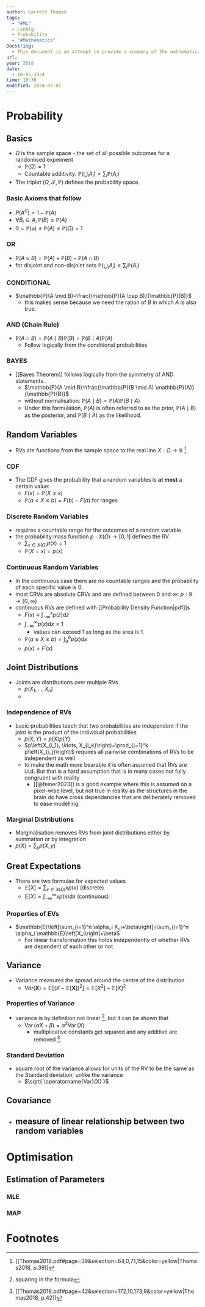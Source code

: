 ```yaml
---
author: Garrett Thomas
tags:
  - "#ML"
  - LinAlg
  - Probability
  - "#Mathematics"
Docstring:
  - This document is an attempt to provide a summary of the mathematical background needed for an introductory class in machine learning.
url: 
year: 2018
date:
  - 10-05-2024
time: 10:36
modified: 2024-07-02
---
```


# Probability
## Basics
- $\Omega$ is the sample space - the set of all possible outcomes for a randomised expeiment
	- $\mathbb{P}(\Omega)=1$
	- Countable additivity: $\mathbb{P}\left(\bigcup_i A_i\right)=\sum_i \mathbb{P}\left(A_i\right)$
- The triplet ($\Omega, \mathcal{F}, \mathbb{P}$) defines the probability space. 

### Basic Axioms that follow 
- $P(A^{C})=1-\mathbb{P}(A)$ 
- $\forall B_i \subseteq A, \mathbb{P}(B) \leq \mathbb{P}(A)$ 
- $0=\mathbb{P}(\varnothing) \leq \mathbb{P}(A) \leq \mathbb{P}(\Omega)=1$

### OR
- $\mathbb{P}(A \cup B)=\mathbb{P}(A)+\mathbb{P}(B)-\mathbb{P}(A \cap B)$
- for disjoint and non-disjoint sets $\mathbb{P}\left(\bigcup_i A_i\right) \leq \sum_i \mathbb{P}\left(A_i\right)$

### CONDITIONAL
- $\mathbb{P}(A \mid B)=\frac{\mathbb{P}(A \cap B)}{\mathbb{P}(B)}$
	- this makes sense because we need the ration of $B$ in which $A$ is also true. 


### AND (Chain Rule)
- $\mathbb{P}(A \cap B)=\mathbb{P}(A \mid B) \mathbb{P}(B)=\mathbb{P}(B \mid A) \mathbb{P}(A)$
	- Follow logically from the conditional probabilities

### BAYES
- [[Bayes Theorem]] follows logically from the symmetry of AND statements. 
	- $\mathbb{P}(A \mid B)=\frac{\mathbb{P}(B \mid A) \mathbb{P}(A)}{\mathbb{P}(B)}$
	- without normalisation: $\mathbb{P}(A \mid B) \propto \mathbb{P}(A) \mathbb{P}(B \mid A)$
	- Under this formulation, $\mathbb{P}(A)$ is often referred to as the prior, $\mathbb{P}(A \mid B)$ as the posterior, and $\mathbb{P}(B \mid A)$ as the likelihood.

## Random Variables
- RVs are functions from the sample space to the real line $X: \Omega\rightarrow \mathbb{R}$ [^1]. 

### CDF
- The CDF gives the probability that a random variables is **at most** a certain value:
	- $F(x)=\mathbb{P}(X \leq x)$
	- $\mathbb{P}(a<X \leq b)=F(b)-F(a)$ for ranges

### Discrete Random Variables
- requires a countable range for the outcomes of a random variable
- the probability mass function $p: X(\Omega) \rightarrow[0,1]$ defines the RV
	- $\sum_{x \in X(\Omega)} p(x)=1$ 
	- $\mathbb{P}(X=x)=p(x)$ 

### Continuous Random Variables
- In the continuous case there are no countable ranges and the probability of each specific value is 0.
- most CRVs are absolute CRVs and are defined between 0 and $\infty$: $p: \mathbb{R} \rightarrow[0, \infty)$
- continuous RVs are defined with [[Probability Density Function|pdf]]s
	-  $F(x) \equiv \int_{-\infty}^x p(z) \mathrm{d} z$
	- $\int_{-\infty}^{\infty} p(x) \mathrm{d} x=1$ 
		- values can exceed 1 as long as the area is 1. 
	- $\mathbb{P}(a \leq X \leq b)=\int_a^b p(x) \mathrm{d} x$
	- $p(x)=F^{\prime}(x)$

## Joint Distributions
- Joints are distributions over multiple RVs
	- $p\left(X_1, \ldots, X_n\right)$
	- 

### Independence of RVs
- basic probabilities teach that two probabilities are independent if the joint is the product of the individual probabilities
	- $p(X, Y)=p(X) p(Y)$
	- $p\left(X_{i_1}, \ldots, X_{i_k}\right)=\prod_{j=1}^k p\left(X_{i_j}\right)$ requires all pairwise combinations of RVs to be independent as well
	- to make the math more bearable it is often assumed that RVs are i.i.d. But that is a hard assumption that is in many cases not fully congruent with reality
		- [[@feiner2023]] is a good example where this is assumed on a pixel-wise level, but not true in reality as the structures in the brain do have cross dependencies that are deliberately removed to ease modelling. 

### Marginal Distributions
- Marginalisation removes RVs from joint distributions either by summation or by integration
- $p(X)=\sum_y p(X, y)$

## Great Expectations
- There are two formulae for expected values
	- $\mathbb{E}[X]=\sum_{x \in X(\Omega)} x p(x)$ (discrete)
	- $\mathbb{E}[X]=\int_{-\infty}^{\infty} x p(x) \mathrm{d} x$ (continuous)

### Properties of EVs
- $\mathbb{E}\left[\sum_{i=1}^n \alpha_i X_i+\beta\right]=\sum_{i=1}^n \alpha_i \mathbb{E}\left[X_i\right]+\beta$
	- For linear transformation this holds independently of whether RVs are dependent of each other or not


## Variance
- Variance measures the spread around the centre of the distribution
	- $Var(\mathbf{X})= \mathbb{E}\left[(X-\mathbb{E}\left[\mathbf{X}\right])^2\right]=\mathbb{E}\left[X^2\right]-\mathbb{E}[X]^2$

### Properties of Variance
- variance is by definition not linear [^2], but it can be shown that 
	- $\operatorname{Var}(\alpha X+\beta)=\alpha^2 \operatorname{Var}(X)$ 
		- multiplicative constants get squared and any additive are removed [^3].

### Standard Deviation
- square root of the variance allows for units of the RV to be the same as the Standard deviation; unlike the variance
	- $\sqrt{ \operatorname{Var}(X) }$ 

## Covariance
- measure of linear relationship between two random variables
	- 
# Optimisation
## Estimation of Parameters
### MLE

### MAP
# Footnotes

[^1]: [[Thomas2018.pdf#page=39&selection=64,0,71,15&color=yellow|Thomas2018, p.39]]
[^2]: squaring in the formula
[^3]: [[Thomas2018.pdf#page=42&selection=172,10,173,9&color=yellow|Thomas2018, p.42]]